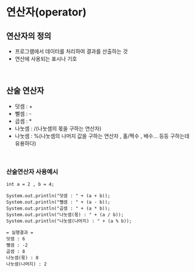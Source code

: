 # 연산자(operator)

## 연산자의 정의
- 프로그램에서 데이터를 처리하여 결과를 산출하는 것
- 연산에 사용되는 표시나 기호

<br />

## 산술 연산자
- 덧셈 : +
- 뺄셈 : - 
- 곱셈 : * 
- 나눗셈 : /(나눗셈의 몫을 구하는 연산자)
- 나눗셈 : %(나눗셈의 나머지 값을 구하는 연산자 , 홀/짝수 , 배수... 등등 구하는데 유용하다)

<br />

### 산술연산자 사용예시
```
int a = 2 , b = 4;

System.out.println("덧셈 : " + (a + b));
System.out.println("뺄셈 : " + (a - b));
System.out.println("곱셈 : " + (a * b));
System.out.println("나눗셈(몫) : " + (a / b));
System.out.println("나눗셈(나머지) : " + (a % b));

= 실행결과 = 
덧셈 : 6
뺄셈 : -2
곱셈 : 8
나눗셈(몫) : 0
나눗셈(나머지) : 2
```